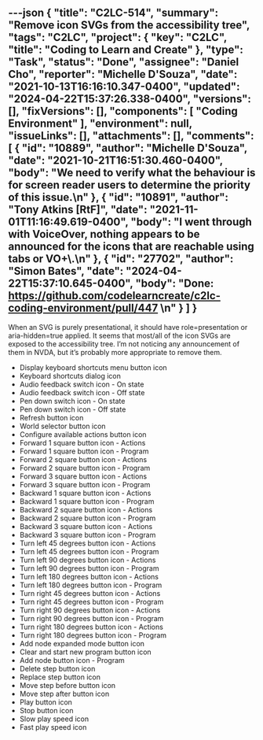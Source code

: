 ---json
{
  "title": "C2LC-514",
  "summary": "Remove icon SVGs from the accessibility tree",
  "tags": "C2LC",
  "project": {
    "key": "C2LC",
    "title": "Coding to Learn and Create"
  },
  "type": "Task",
  "status": "Done",
  "assignee": "Daniel Cho",
  "reporter": "Michelle D'Souza",
  "date": "2021-10-13T16:16:10.347-0400",
  "updated": "2024-04-22T15:37:26.338-0400",
  "versions": [],
  "fixVersions": [],
  "components": [
    "Coding Environment"
  ],
  "environment": null,
  "issueLinks": [],
  "attachments": [],
  "comments": [
    {
      "id": "10889",
      "author": "Michelle D'Souza",
      "date": "2021-10-21T16:51:30.460-0400",
      "body": "We need to verify what the behaviour is for screen reader users to determine the priority of this issue.\n"
    },
    {
      "id": "10891",
      "author": "Tony Atkins [RtF]",
      "date": "2021-11-01T11:16:49.619-0400",
      "body": "I went through with VoiceOver, nothing appears to be announced for the icons that are reachable using tabs or VO+\\<arrow>.\n"
    },
    {
      "id": "27702",
      "author": "Simon Bates",
      "date": "2024-04-22T15:37:10.645-0400",
      "body": "Done: <https://github.com/codelearncreate/c2lc-coding-environment/pull/447>&#x20;\n"
    }
  ]
}
---
When an SVG is purely presentational, it should have role=presentation or aria-hidden=true applied. It seems that most/all of the icon SVGs are exposed to the accessibility tree. I’m not noticing any announcement of them in NVDA, but it’s probably more appropriate to remove them. 

* Display keyboard shortcuts menu button icon
* Keyboard shortcuts dialog icon
* Audio feedback switch icon - On state
* Audio feedback switch icon - Off state
* Pen down switch icon - On state
* Pen down switch icon - Off state
* Refresh button icon
* World selector button icon
* Configure available actions button icon
* Forward 1 square button icon - Actions
* Forward 1 square button icon - Program
* Forward 2 square button icon - Actions
* Forward 2 square button icon - Program
* Forward 3 square button icon - Actions
* Forward 3 square button icon - Program
* Backward 1 square button icon - Actions
* Backward 1 square button icon - Program
* Backward 2 square button icon - Actions
* Backward 2 square button icon - Program
* Backward 3 square button icon - Actions
* Backward 3 square button icon - Program
* Turn left 45 degrees button icon - Actions
* Turn left 45 degrees button icon - Program
* Turn left 90 degrees button icon - Actions
* Turn left 90 degrees button icon - Program
* Turn left 180 degrees button icon - Actions
* Turn left 180 degrees button icon - Program
* Turn right 45 degrees button icon - Actions
* Turn right 45 degrees button icon - Program
* Turn right 90 degrees button icon - Actions
* Turn right 90 degrees button icon - Program
* Turn right 180 degrees button icon - Actions
* Turn right 180 degrees button icon - Program
* Add node expanded mode button icon
* Clear and start new program button icon
* Add node button icon - Program
* Delete step button icon
* Replace step button icon
* Move step before button icon
* Move step after button icon
* Play button icon
* Stop button icon
* Slow play speed icon
* Fast play speed icon

        